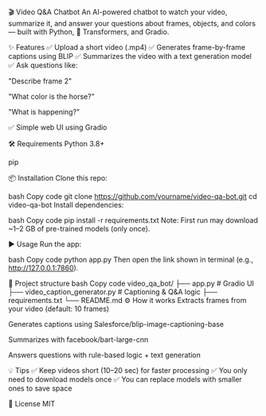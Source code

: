 🎬 Video Q&A Chatbot
An AI-powered chatbot to watch your video, summarize it, and answer your questions about frames, objects, and colors — built with Python, 🤗 Transformers, and Gradio.

✨ Features
✅ Upload a short video (.mp4)
✅ Generates frame-by-frame captions using BLIP
✅ Summarizes the video with a text generation model
✅ Ask questions like:

"Describe frame 2"

"What color is the horse?"

"What is happening?"

✅ Simple web UI using Gradio

🛠 Requirements
Python 3.8+

pip

📦 Installation
Clone this repo:

bash
Copy code
git clone https://github.com/yourname/video-qa-bot.git
cd video-qa-bot
Install dependencies:

bash
Copy code
pip install -r requirements.txt
Note: First run may download ~1–2 GB of pre-trained models (only once).

▶ Usage
Run the app:

bash
Copy code
python app.py
Then open the link shown in terminal (e.g., http://127.0.0.1:7860).

📂 Project structure
bash
Copy code
video_qa_bot/
├── app.py                   # Gradio UI
├── video_caption_generator.py  # Captioning & Q&A logic
├── requirements.txt
└── README.md
⚙ How it works
Extracts frames from your video (default: 10 frames)

Generates captions using Salesforce/blip-image-captioning-base

Summarizes with facebook/bart-large-cnn

Answers questions with rule-based logic + text generation

💡 Tips
✅ Keep videos short (10–20 sec) for faster processing
✅ You only need to download models once
✅ You can replace models with smaller ones to save space

📜 License
MIT
